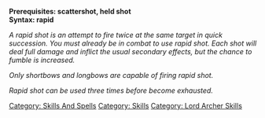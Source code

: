 **Prerequisites: scattershot, held shot**  
**Syntax: rapid**

*A rapid shot is an attempt to fire twice at the same target in quick
succession. You must already be in combat to use rapid shot. Each shot
will deal full damage and inflict the usual secondary effects, but the
chance to fumble is increased.*

*Only shortbows and longbows are capable of firing rapid shot.*

*Rapid shot can be used three times before become exhausted.*

[Category: Skills And Spells](Category:_Skills_And_Spells "wikilink")
[Category: Skills](Category:_Skills "wikilink") [Category: Lord Archer
Skills](Category:_Lord_Archer_Skills "wikilink")
